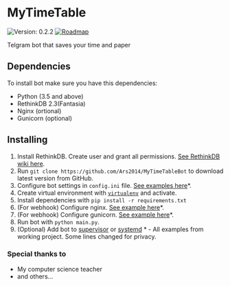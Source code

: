 # MyTimeTable
![Version: 0.2.2](https://img.shields.io/badge/version-0.2.2-brightgreen.svg?style=flat-square)  [![Roadmap](https://img.shields.io/badge/Roadmap-here-brightgreen.svg?style=flat-square)](https://trello.com/b/GuQeA6lF/mytimetable)

Telgram bot that saves your time and paper

## Dependencies
To install bot make sure you have this dependencies:
* Python (3.5 and above)
* RethinkDB 2.3(Fantasia)
* Nginx (ortional)
* Gunicorn (optional)


## Installing
1. Install RethinkDB. Create user and grant all permissions. [See RethinkDB wiki here](https://www.rethinkdb.com/).
2. Run `git clone https://github.com/Ars2014/MyTimeTableBot` to download latest version from GitHub.
3. Configure bot settings in `config.ini` file. [See examples here](https://github.com/Ars2014/MyTimeTableBot/tree/master/examples)*.
4. Create virtual environment with [`virtualenv`](https://virtualenv.pypa.io/en/stable/) and activate.
5. Install dependencies with `pip install -r requirements.txt`
6. (For webhook) Configure nginx. [See example here](https://github.com/Ars2014/MyTimeTableBot/blob/master/examples/nginx.conf)*.
7. (For webhook) Configure gunicorn. [See example here](https://github.com/Ars2014/MyTimeTableBot/blob/master/examples/gunicorn.conf.py)*.
8. Run bot with `python main.py`.
9. (Optional) Add bot to [supervisor](http://supervisord.org/) or [systemd](https://wiki.freedesktop.org/www/Software/systemd/)
\* - All examples from working project. Some lines changed for privacy.

### Special thanks to 
* My computer science teacher
* and others...
